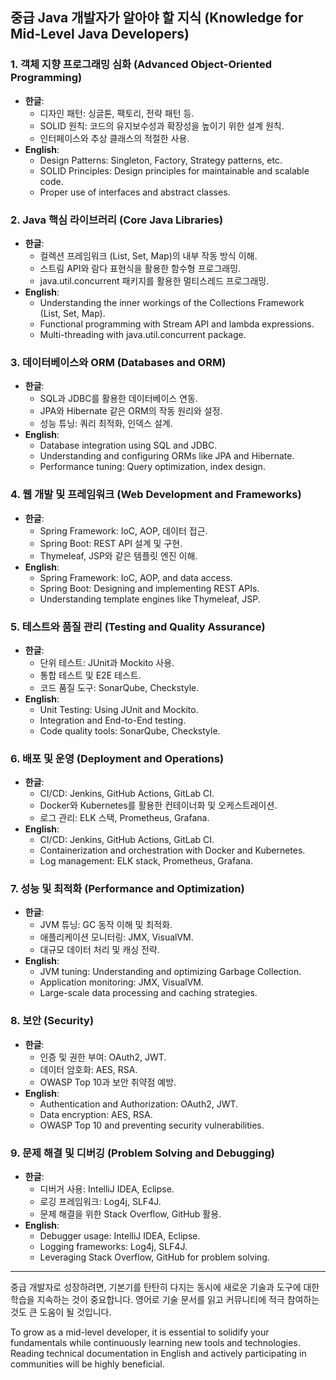 ## 중급 Java 개발자가 알아야 할 지식 (Knowledge for Mid-Level Java Developers)

### 1. 객체 지향 프로그래밍 심화 (Advanced Object-Oriented Programming)
- **한글**:
  - 디자인 패턴: 싱글톤, 팩토리, 전략 패턴 등.
  - SOLID 원칙: 코드의 유지보수성과 확장성을 높이기 위한 설계 원칙.
  - 인터페이스와 추상 클래스의 적절한 사용.
- **English**:
  - Design Patterns: Singleton, Factory, Strategy patterns, etc.
  - SOLID Principles: Design principles for maintainable and scalable code.
  - Proper use of interfaces and abstract classes.

### 2. Java 핵심 라이브러리 (Core Java Libraries)
- **한글**:
  - 컬렉션 프레임워크 (List, Set, Map)의 내부 작동 방식 이해.
  - 스트림 API와 람다 표현식을 활용한 함수형 프로그래밍.
  - java.util.concurrent 패키지를 활용한 멀티스레드 프로그래밍.
- **English**:
  - Understanding the inner workings of the Collections Framework (List, Set, Map).
  - Functional programming with Stream API and lambda expressions.
  - Multi-threading with java.util.concurrent package.

### 3. 데이터베이스와 ORM (Databases and ORM)
- **한글**:
  - SQL과 JDBC를 활용한 데이터베이스 연동.
  - JPA와 Hibernate 같은 ORM의 작동 원리와 설정.
  - 성능 튜닝: 쿼리 최적화, 인덱스 설계.
- **English**:
  - Database integration using SQL and JDBC.
  - Understanding and configuring ORMs like JPA and Hibernate.
  - Performance tuning: Query optimization, index design.

### 4. 웹 개발 및 프레임워크 (Web Development and Frameworks)
- **한글**:
  - Spring Framework: IoC, AOP, 데이터 접근.
  - Spring Boot: REST API 설계 및 구현.
  - Thymeleaf, JSP와 같은 템플릿 엔진 이해.
- **English**:
  - Spring Framework: IoC, AOP, and data access.
  - Spring Boot: Designing and implementing REST APIs.
  - Understanding template engines like Thymeleaf, JSP.

### 5. 테스트와 품질 관리 (Testing and Quality Assurance)
- **한글**:
  - 단위 테스트: JUnit과 Mockito 사용.
  - 통합 테스트 및 E2E 테스트.
  - 코드 품질 도구: SonarQube, Checkstyle.
- **English**:
  - Unit Testing: Using JUnit and Mockito.
  - Integration and End-to-End testing.
  - Code quality tools: SonarQube, Checkstyle.

### 6. 배포 및 운영 (Deployment and Operations)
- **한글**:
  - CI/CD: Jenkins, GitHub Actions, GitLab CI.
  - Docker와 Kubernetes를 활용한 컨테이너화 및 오케스트레이션.
  - 로그 관리: ELK 스택, Prometheus, Grafana.
- **English**:
  - CI/CD: Jenkins, GitHub Actions, GitLab CI.
  - Containerization and orchestration with Docker and Kubernetes.
  - Log management: ELK stack, Prometheus, Grafana.

### 7. 성능 및 최적화 (Performance and Optimization)
- **한글**:
  - JVM 튜닝: GC 동작 이해 및 최적화.
  - 애플리케이션 모니터링: JMX, VisualVM.
  - 대규모 데이터 처리 및 캐싱 전략.
- **English**:
  - JVM tuning: Understanding and optimizing Garbage Collection.
  - Application monitoring: JMX, VisualVM.
  - Large-scale data processing and caching strategies.

### 8. 보안 (Security)
- **한글**:
  - 인증 및 권한 부여: OAuth2, JWT.
  - 데이터 암호화: AES, RSA.
  - OWASP Top 10과 보안 취약점 예방.
- **English**:
  - Authentication and Authorization: OAuth2, JWT.
  - Data encryption: AES, RSA.
  - OWASP Top 10 and preventing security vulnerabilities.

### 9. 문제 해결 및 디버깅 (Problem Solving and Debugging)
- **한글**:
  - 디버거 사용: IntelliJ IDEA, Eclipse.
  - 로깅 프레임워크: Log4j, SLF4J.
  - 문제 해결을 위한 Stack Overflow, GitHub 활용.
- **English**:
  - Debugger usage: IntelliJ IDEA, Eclipse.
  - Logging frameworks: Log4j, SLF4J.
  - Leveraging Stack Overflow, GitHub for problem solving.

---

중급 개발자로 성장하려면, 기본기를 탄탄히 다지는 동시에 새로운 기술과 도구에 대한 학습을 지속하는 것이 중요합니다. 영어로 기술 문서를 읽고 커뮤니티에 적극 참여하는 것도 큰 도움이 될 것입니다.

To grow as a mid-level developer, it is essential to solidify your fundamentals while continuously learning new tools and technologies. Reading technical documentation in English and actively participating in communities will be highly beneficial.

